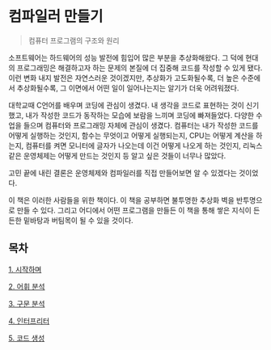 # 컴파일러 만들기

> 컴퓨터 프로그램의 구조와 원리

소프트웨어는 하드웨어의 성능 발전에 힘입어 많은 부분을 추상화해왔다. 그 덕에 현대의 프로그래밍은 해결하고자 하는 문제의 본질에 더 집중해 코드를 작성할 수 있게 됐다. 이런 변화 내지 발전은 자연스러운 것이겠지만, 추상화가 고도화될수록, 더 높은 수준에서 추상화될수록, 그 이면에서 어떤 일이 일어나는지는 알기가 더욱 어려워졌다.

대학교때 C언어를 배우며 코딩에 관심이 생겼다. 내 생각을 코드로 표현하는 것이 신기했고, 내가 작성한 코드가 동작하는 모습에 보람을 느끼며 코딩에 빠져들었다. 다양한 수업을 들으며 컴퓨터와 프로그래밍 자체에 관심이 생겼다. 컴퓨터는 내가 작성한 코드를 어떻게 실행하는 것인지, 함수는 무엇이고 어떻게 실행되는지, CPU는 어떻게 계산을 하는지, 컴퓨터를 켜면 모니터에 글자가 나오는데 이건 어떻게 나오게 하는 것인지, 리눅스 같은 운영체제는 어떻게 만드는 것인지 등 알고 싶은 것들이 너무나 많았다.

고민 끝에 내린 결론은 운영체제와 컴파일러를 직접 만들어보면 알 수 있겠다는 것이었다.

이 책은 이러한 사람들을 위한 책이다. 이 책을 공부하면 불투명한 추상화 벽을 반투명으로 만들 수 있다. 그리고 어디에서 어떤 프로그램을 만들든 이 책을 통해 쌓은 지식이 든든한 밑바탕과 버팀목이 될 수 있을 것이다.

## 목차

[1. 시작하며](./descriptions/chapter1.md)

[2. 어휘 분석](./descriptions/chapter2.md)

[3. 구문 분석](./descriptions/chapter3.md)

[4. 인터프리터](./descriptions/chapter4.md)

[5. 코드 생성](./descriptions/chapter5.md)